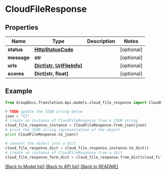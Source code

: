 # CloudFileResponse


## Properties
Name | Type | Description | Notes
------------ | ------------- | ------------- | -------------
**status** | [**HttpStatusCode**](HttpStatusCode.md) |  | [optional] 
**message** | **str** |  | [optional] 
**urls** | [**Dict[str, UrlFileInfo]**](UrlFileInfo.md) |  | [optional] 
**scores** | **Dict[str, float]** |  | [optional] 

## Example

```python
from GroupDocs.Translation.Api.models.cloud_file_response import CloudFileResponse

# TODO update the JSON string below
json = "{}"
# create an instance of CloudFileResponse from a JSON string
cloud_file_response_instance = CloudFileResponse.from_json(json)
# print the JSON string representation of the object
print CloudFileResponse.to_json()

# convert the object into a dict
cloud_file_response_dict = cloud_file_response_instance.to_dict()
# create an instance of CloudFileResponse from a dict
cloud_file_response_form_dict = cloud_file_response.from_dict(cloud_file_response_dict)
```
[[Back to Model list]](../README.md#documentation-for-models) [[Back to API list]](../README.md#documentation-for-api-endpoints) [[Back to README]](../README.md)


